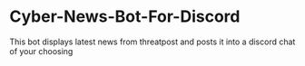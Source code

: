 # Cyber-News-Bot-For-Discord
This bot displays latest news from threatpost and posts it into a discord chat of your choosing 

